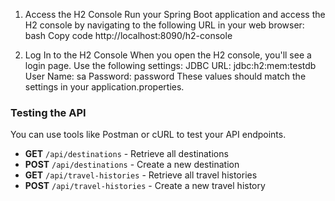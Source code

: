 1. Access the H2 Console
   Run your Spring Boot application and access the H2 console by navigating to the following URL in your web browser:
   bash
   Copy code
   http://localhost:8090/h2-console

2. Log In to the H2 Console
   When you open the H2 console, you'll see a login page. Use the following settings:
   JDBC URL: jdbc:h2:mem:testdb
   User Name: sa
   Password: password
   These values should match the settings in your application.properties.

### Testing the API

You can use tools like Postman or cURL to test your API endpoints.

- **GET** `/api/destinations` - Retrieve all destinations
- **POST** `/api/destinations` - Create a new destination
- **GET** `/api/travel-histories` - Retrieve all travel histories
- **POST** `/api/travel-histories` - Create a new travel history